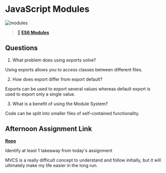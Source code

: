 # JavaScript Modules

![modules](https://bcw.blob.core.windows.net/public/img/1015719031845190)

> **📖 [ES6 Modules](https://codeworksacademy.com/fs-student-guide/resources/wk3/01-Modules)**

## Questions

1. What problem does using exports solve?

Using exports allows you to access classes between different files.

2. How does export differ from export default?

Exports can be used to export several values whereas default export is used to export only a single value.

3. What is a benefit of using the Module System?
 
Code can be split into smaller files of self-contained functionality.

## Afternoon Assignment Link

**[Repo](https://github.com/JoeCalvi/game-night)**

Identify at least 1 takeaway from today's assignment

MVCS is a really difficult concept to understand and follow initially, but it will ultimately make my life easier in the long run.
